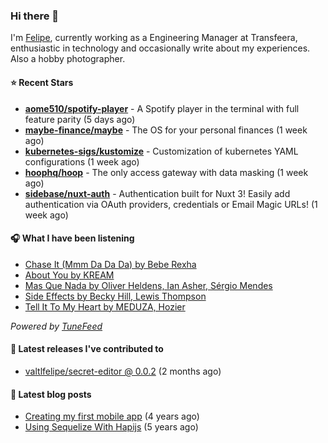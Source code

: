 ### Hi there 👋

I'm [Felipe](https://felipevm.com), currently working as a Engineering Manager at Transfeera, enthusiastic in technology and occasionally write about my experiences. Also a hobby photographer.

#### ⭐ Recent Stars
- **[aome510/spotify-player](https://github.com/aome510/spotify-player)** - A Spotify player in the terminal with full feature parity (5 days ago)
- **[maybe-finance/maybe](https://github.com/maybe-finance/maybe)** - The OS for your personal finances (1 week ago)
- **[kubernetes-sigs/kustomize](https://github.com/kubernetes-sigs/kustomize)** - Customization of kubernetes YAML configurations (1 week ago)
- **[hoophq/hoop](https://github.com/hoophq/hoop)** - The only access gateway with data masking (1 week ago)
- **[sidebase/nuxt-auth](https://github.com/sidebase/nuxt-auth)** - Authentication built for Nuxt 3! Easily add authentication via OAuth providers, credentials or Email Magic URLs! (1 week ago)

#### 🎧 What I have been listening
- [Chase It (Mmm Da Da Da) by Bebe Rexha](https://open.spotify.com/track/08APpCYHGsbJ2N9jhRgLQY)
- [About You by KREAM](https://open.spotify.com/track/0mSxHkAKB6JR8Y3IX20H3n)
- [Mas Que Nada by Oliver Heldens, Ian Asher, Sérgio Mendes](https://open.spotify.com/track/6yW6Q8ZPgDBQA1yHWL4Jmh)
- [Side Effects by Becky Hill, Lewis Thompson](https://open.spotify.com/track/5vOWdyk23iqRryEmbNCrCp)
- [Tell It To My Heart by MEDUZA, Hozier](https://open.spotify.com/track/46nvQpUDsxpS08UTFOeKTA)

_Powered by [TuneFeed](https://tunefeed.app?ref=valtlfelipe-gh-profile)_ 

#### 🚀 Latest releases I've contributed to


- [valtlfelipe/secret-editor @ 0.0.2](https://github.com/valtlfelipe/secret-editor/releases/tag/0.0.2) (2 months ago)

#### 📄 Latest blog posts
- [Creating my first mobile app](https://felipevm.com/posts/creating-my-first-mobile-app/) (4 years ago)
- [Using Sequelize With Hapijs](https://felipevm.com/posts/using-sequelize-with-hapijs/) (5 years ago)

